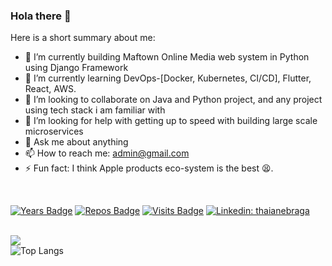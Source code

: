 ### Hola there 👋


<!--**maranza/maranza** is a ✨ _special_ ✨ repository because its `README.md` (this file) appears on your GitHub profile. -->

Here is a short summary about me:

- 🔭 I’m currently building Maftown Online Media web system in Python using Django Framework
- 🌱 I’m currently learning DevOps-[Docker, Kubernetes, CI/CD], Flutter, React, AWS.
- 👯 I’m looking to collaborate on Java and Python project, and any project using tech stack i am familiar with
- 🤔 I’m looking for help with getting up to speed with building large scale microservices
- 💬 Ask me about anything
- 📫 How to reach me: admin@gmail.com
- ⚡ Fun fact: I think Apple products eco-system is the best 😫.
<br>
<p><a href="https://badges.pufler.dev" rel="nofollow"><img src="https://badges.pufler.dev/years/maranza" alt="Years Badge" data-canonical-src="https://badges.pufler.dev/years/maranza" style="max-width:100%;"></a>
<a href="https://badges.pufler.dev" rel="nofollow"><img src="https://badges.pufler.dev/repos/maranza" alt="Repos Badge" data-canonical-src="https://badges.pufler.dev/repos/maranza" style="max-width:100%;"></a>
<a href="https://badges.pufler.dev" rel="nofollow"><img src="https://badges.pufler.dev/visits/maranza/maranza" alt="Visits Badge" data-canonical-src="https://badges.pufler.dev/visits/maranza/maranza" style="max-width:100%;"></a>
<a href="https://www.twitter.com/further_right" rel="nofollow"><img src="https://img.shields.io/twitter/url?url=https%3A%2F%2Ftwitter.com%2Ffurther_right" alt="Linkedin: thaianebraga" data-canonical-src="https://img.shields.io/twitter/url?url=https%3A%2F%2Ftwitter.com%2Ffurther_right" style="max-width:100%;"></a>
<br>
</p>
<br>
<img src="https://github-readme-stats.vercel.app/api?username=maranza&&show_icons=true&title_color=ffffff&icon_color=bb2acf&text_color=daf7dc&bg_color=151515" />
<br>
<img src="https://github-readme-stats.vercel.app/api/top-langs/?username=maranza&bg_color=151515&text_color=daf7dc" alt="Top Langs" data-canonical-src="https://github-readme-stats.vercel.app/api/top-langs/?username=maranza&amp;layout=compact" style="max-width:100%;">
